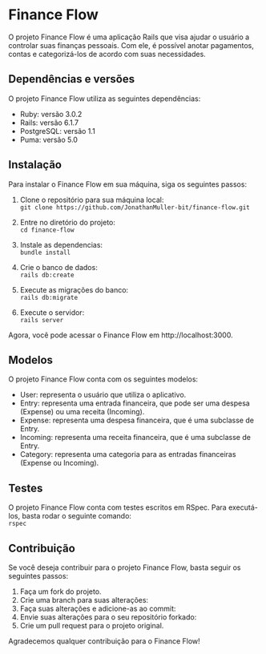 # Finance Flow

O projeto Finance Flow é uma aplicação Rails que visa ajudar o usuário a controlar suas finanças pessoais. Com ele, é possível anotar pagamentos, contas e categorizá-los de acordo com suas necessidades.


## Dependências e versões
O projeto Finance Flow utiliza as seguintes dependências:

* Ruby: versão 3.0.2
* Rails: versão 6.1.7
* PostgreSQL: versão 1.1
* Puma: versão 5.0

## Instalação

Para instalar o Finance Flow em sua máquina, siga os seguintes passos:

1. Clone o repositório para sua máquina local: <br />
`git clone https://github.com/JonathanMuller-bit/finance-flow.git`

2. Entre no diretório do projeto: <br />
`cd finance-flow`

3. Instale as dependencias: <br />
`bundle install`

4. Crie o banco de dados: <br />
`rails db:create`

5. Execute as migrações do banco: <br />
`rails db:migrate`

6. Execute o servidor: <br />
`rails server`

Agora, você pode acessar o Finance Flow em http://localhost:3000.

## Modelos
O projeto Finance Flow conta com os seguintes modelos:

* User: representa o usuário que utiliza o aplicativo.
* Entry: representa uma entrada financeira, que pode ser uma despesa (Expense) ou uma receita (Incoming).
* Expense: representa uma despesa financeira, que é uma subclasse de Entry.
* Incoming: representa uma receita financeira, que é uma subclasse de Entry.
* Category: representa uma categoria para as entradas financeiras (Expense ou Incoming).

## Testes

O projeto Finance Flow conta com testes escritos em RSpec. Para executá-los, basta rodar o seguinte comando: <br />
`rspec`

## Contribuição

Se você deseja contribuir para o projeto Finance Flow, basta seguir os seguintes passos:

1. Faça um fork do projeto.
2. Crie uma branch para suas alterações: 
3. Faça suas alterações e adicione-as ao commit:
4. Envie suas alterações para o seu repositório forkado: <br />
5. Crie um pull request para o projeto original.

Agradecemos qualquer contribuição para o Finance Flow!

